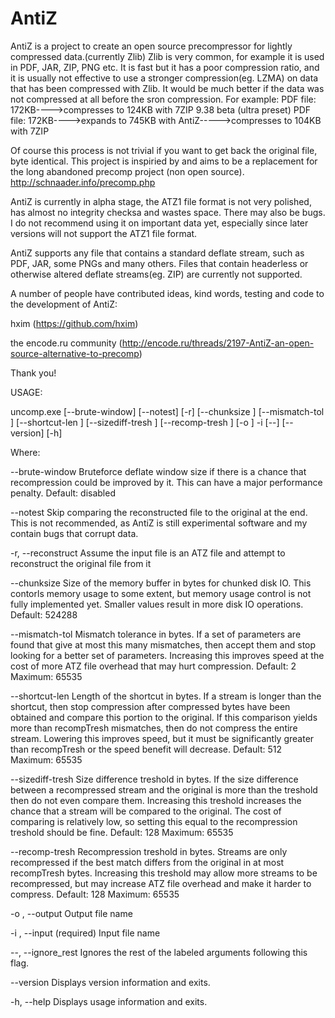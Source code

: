 # AntiZ

AntiZ is a project to create an open source precompressor for lightly compressed data.(currently Zlib)
Zlib is very common, for example it is used in PDF, JAR, ZIP, PNG etc.
It is fast but it has a poor compression ratio, and it is usually not effective to use a stronger compression(eg. LZMA) on data that has been compressed with Zlib. It would be much better if the data was not compressed at all before the sron compression. For example:
   PDF file: 172KB---->compresses to 124KB with 7ZIP 9.38 beta (ultra preset)
   PDF file: 172KB---->expands to 745KB with AntiZ----->compresses to 104KB with 7ZIP

Of course this process is not trivial if you want to get back the original file, byte identical.
This project is inspiried by and aims to be a replacement for the long abandoned precomp project (non open source).
http://schnaader.info/precomp.php

AntiZ is currently in alpha stage, the ATZ1 file format is not very polished, has almost no integrity checksa and wastes space. There may also be bugs. I do not recommend using it on important data yet, especially since later versions will not support the ATZ1 file format.

AntiZ supports any file that contains a standard deflate stream, such as PDF, JAR, some PNGs and many others. Files that contain headerless or otherwise altered deflate streams(eg. ZIP) are currently not supported.

A number of people have contributed ideas, kind words, testing and code to the development of AntiZ:

   hxim (https://github.com/hxim)
   
   the encode.ru community (http://encode.ru/threads/2197-AntiZ-an-open-source-alternative-to-precomp)
   
Thank you!

USAGE:

   uncomp.exe  [--brute-window] [--notest] [-r] [--chunksize <integer>]
               [--mismatch-tol <integer>] [--shortcut-len <integer>]
               [--sizediff-tresh <integer>] [--recomp-tresh <integer>] [-o
               <string>] -i <string> [--] [--version] [-h]


Where:

   --brute-window
     Bruteforce deflate window size if there is a chance that recompression
     could be improved by it. This can have a major performance penalty.
     Default: disabled

   --notest
     Skip comparing the reconstructed file to the original at the end. This
     is not recommended, as AntiZ is still experimental software and my
     contain bugs that corrupt data.

   -r,  --reconstruct
     Assume the input file is an ATZ file and attempt to reconstruct the
     original file from it

   --chunksize <integer>
     Size of the memory buffer in bytes for chunked disk IO. This contorls
     memory usage to some extent, but memory usage control is not fully
     implemented yet. Smaller values result in more disk IO operations.
     Default: 524288

   --mismatch-tol <integer>
     Mismatch tolerance in bytes. If a set of parameters are found that
     give at most this many mismatches, then accept them and stop looking
     for a better set of parameters. Increasing this improves speed at the
     cost of more ATZ file overhead that may hurt compression. Default: 2
     Maximum: 65535

   --shortcut-len <integer>
     Length of the shortcut in bytes. If a stream is longer than the
     shortcut, then stop compression after <shortcut> compressed bytes have
     been obtained and compare this portion to the original. If this
     comparison yields more than recompTresh mismatches, then do not
     compress the entire stream. Lowering this improves speed, but it must
     be significantly greater than recompTresh or the speed benefit will
     decrease. Default: 512  Maximum: 65535

   --sizediff-tresh <integer>
     Size difference treshold in bytes. If the size difference between a
     recompressed stream and the original is more than the treshold then do
     not even compare them. Increasing this treshold increases the chance
     that a stream will be compared to the original. The cost of comparing
     is relatively low, so setting this equal to the recompression treshold
     should be fine. Default: 128  Maximum: 65535

   --recomp-tresh <integer>
     Recompression treshold in bytes. Streams are only recompressed if the
     best match differs from the original in at most recompTresh bytes.
     Increasing this treshold may allow more streams to be recompressed,
     but may increase ATZ file overhead and make it harder to compress.
     Default: 128  Maximum: 65535

   -o <string>,  --output <string>
     Output file name

   -i <string>,  --input <string>
     (required)  Input file name

   --,  --ignore_rest
     Ignores the rest of the labeled arguments following this flag.

   --version
     Displays version information and exits.

   -h,  --help
     Displays usage information and exits.
